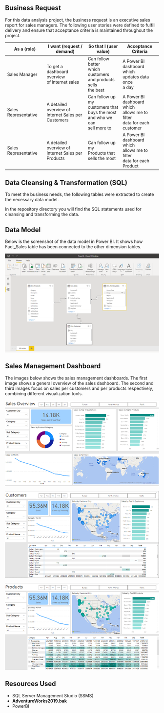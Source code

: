 ## Business Request

For this data analysis project, the business request is an executive sales report for sales managers.
The following user stories were defined to fulfill delivery and ensure that acceptance criteria is
maintained throughout the project. 

| As a (role) | I want (request / demand)| So that I (user value)                                                                         | Acceptance Criteria                                                                   |
|---|-------------------------|------------------------------------------------------------------------------------------------|---------------------------------------------------------------------------------------|
| Sales Manager | To get a dashboard overview <br/>of internet sales | Can follow better <br/>which customers <br/>and products sells<br/> the best                   | A Power BI <br/>dashboard which<br/> updates data once<br/> a day                     |
| Sales Representative  | A detailed overview of <br/>Internet Sales per Customers | Can follow up my <br/>customers that <br/>buys the most <br/> and who we can <br/>sell more to | A Power BI <br/> dashboard which<br/> allows me to filter <br/>data for each customer | 
| Sales Representative  | A detailed overview of <br/>Internet Sales per Products | Can follow up my<br/> Products that<br/> sells the most | A Power BI <br/>dashboard which <br/>allows me to filter <br/>data for each<br/> Product                  |



## Data Cleansing & Transformation (SQL)

To meet the business needs, the following tables were extracted to create the 
necessary data model. 

In the repository directory you will find the SQL statements used for cleansing and transforming the data. 

## Data Model

Below is the screenshot of the data model in Power BI. It shows how Fact_Sales table has been connected
to the other dimension tables.

![Alt text](diagramPBI.PNG)

## Sales Management Dashboard

The images below shows the sales management dashboards. The first image 
shows a general overview of the sales dashboard. The second and third images
focus on sales per customers and per products respectively, combining different visualization tools.

![](Sales_overview.PNG)

![](Customers_dashboard.PNG)

![](Products_dashboard.PNG)

## Resources Used
- SQL Server Management Studio (SSMS)
- **AdventureWorks2019.bak** 
- PowerBI













